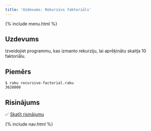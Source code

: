 ```yaml
---
title: 'Uzdevums: Rekursīvs faktoriāls'
---
```


{% include menu.html %}

## Uzdevums

Izveidojiet programmu, kas izmanto rekurziju, lai aprēķinātu skaitļa 10 faktoriālu.

## Piemērs

```console
$ raku recursive-factorial.raku
3628800
```

## Risinājums

✅ [Skatīt risinājumu](solution)

{% include nav.html %}